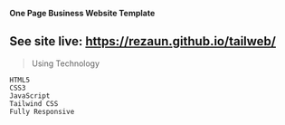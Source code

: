 
**One Page Business Website Template**

## See site live: https://rezaun.github.io/tailweb/

> Using Technology
```
HTML5
CSS3
JavaScript
Tailwind CSS
Fully Responsive
```
